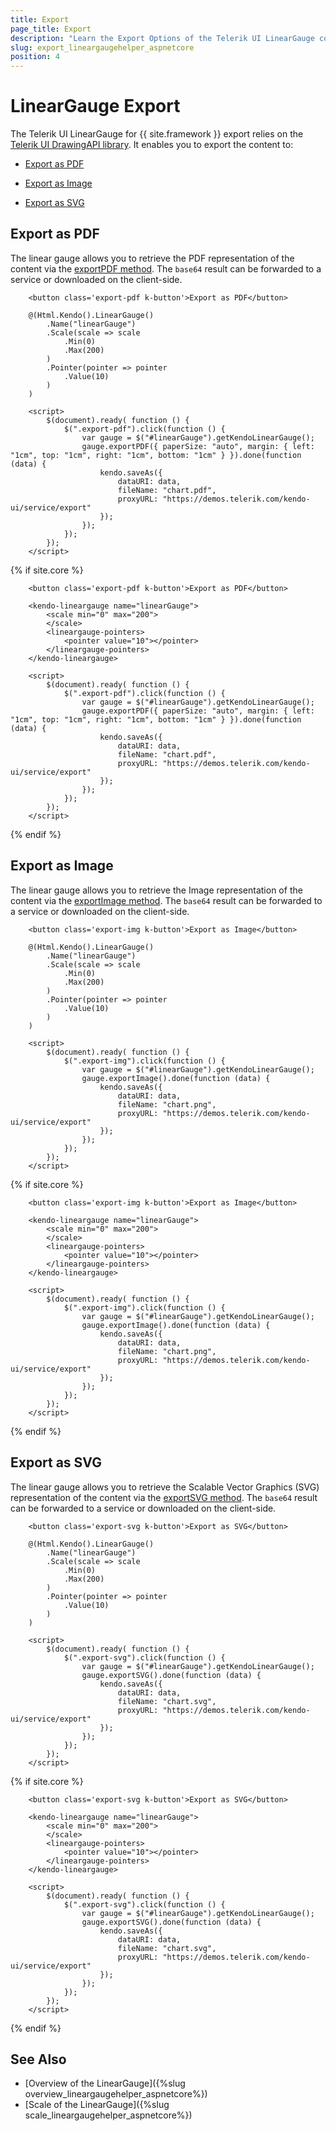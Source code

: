```yaml
---
title: Export
page_title: Export
description: "Learn the Export Options of the Telerik UI LinearGauge component for {{ site.framework }}."
slug: export_lineargaugehelper_aspnetcore
position: 4
---
```


# LinearGauge Export

The Telerik UI LinearGauge for {{ site.framework }} export relies on the [Telerik UI DrawingAPI library](https://docs.telerik.com/kendo-ui/framework/drawing/dom-elements/overview). It enables you to export the content to:

* [Export as PDF](#export-as-pdf)

* [Export as Image](#export-as-image)

* [Export as SVG](#export-as-svg)

## Export as PDF

The linear gauge allows you to retrieve the PDF representation of the content via the [exportPDF method](https://docs.telerik.com/kendo-ui/api/javascript/dataviz/ui/lineargauge/methods/exportpdf). The `base64` result can be forwarded to a service or downloaded on the client-side.

```HtmlHelper
    <button class='export-pdf k-button'>Export as PDF</button>

    @(Html.Kendo().LinearGauge()
        .Name("linearGauge")
        .Scale(scale => scale
            .Min(0) 
            .Max(200)
        )
        .Pointer(pointer => pointer
            .Value(10)
        )
    )

    <script>
        $(document).ready( function () {
            $(".export-pdf").click(function () {
                var gauge = $("#linearGauge").getKendoLinearGauge();
                gauge.exportPDF({ paperSize: "auto", margin: { left: "1cm", top: "1cm", right: "1cm", bottom: "1cm" } }).done(function (data) {
                    kendo.saveAs({
                        dataURI: data,
                        fileName: "chart.pdf",
                        proxyURL: "https://demos.telerik.com/kendo-ui/service/export"
                    });
                });
            });
        });
    </script>
```
{% if site.core %}
```TagHelper
    <button class='export-pdf k-button'>Export as PDF</button>
    
    <kendo-lineargauge name="linearGauge">
        <scale min="0" max="200">
        </scale>
        <lineargauge-pointers>
            <pointer value="10"></pointer>
        </lineargauge-pointers>
    </kendo-lineargauge>

    <script>
        $(document).ready( function () {
            $(".export-pdf").click(function () {
                var gauge = $("#linearGauge").getKendoLinearGauge();
                gauge.exportPDF({ paperSize: "auto", margin: { left: "1cm", top: "1cm", right: "1cm", bottom: "1cm" } }).done(function (data) {
                    kendo.saveAs({
                        dataURI: data,
                        fileName: "chart.pdf",
                        proxyURL: "https://demos.telerik.com/kendo-ui/service/export"
                    });
                });
            });
        });
    </script>
```
{% endif %}

## Export as Image

The linear gauge allows you to retrieve the Image representation of the content via the [exportImage method](https://docs.telerik.com/kendo-ui/api/javascript/dataviz/ui/lineargauge/methods/exportimage). The `base64` result can be forwarded to a service or downloaded on the client-side.

```HtmlHelper
    <button class='export-img k-button'>Export as Image</button>

    @(Html.Kendo().LinearGauge()
        .Name("linearGauge") 
        .Scale(scale => scale
            .Min(0) 
            .Max(200)
        )
        .Pointer(pointer => pointer
            .Value(10)
        )
    )

    <script>
        $(document).ready( function () {
            $(".export-img").click(function () {
                var gauge = $("#linearGauge").getKendoLinearGauge();
                gauge.exportImage().done(function (data) {
                    kendo.saveAs({
                        dataURI: data,
                        fileName: "chart.png",
                        proxyURL: "https://demos.telerik.com/kendo-ui/service/export"
                    });
                });
            });
        });
    </script>
```
{% if site.core %}
```TagHelper
    <button class='export-img k-button'>Export as Image</button>
    
    <kendo-lineargauge name="linearGauge">
        <scale min="0" max="200">
        </scale>
        <lineargauge-pointers>
            <pointer value="10"></pointer>
        </lineargauge-pointers>
    </kendo-lineargauge>

    <script>
        $(document).ready( function () {
            $(".export-img").click(function () {
                var gauge = $("#linearGauge").getKendoLinearGauge();
                gauge.exportImage().done(function (data) {
                    kendo.saveAs({
                        dataURI: data,
                        fileName: "chart.png",
                        proxyURL: "https://demos.telerik.com/kendo-ui/service/export"
                    });
                });
            });
        });
    </script>
```
{% endif %}

## Export as SVG

The linear gauge allows you to retrieve the Scalable Vector Graphics (SVG) representation of the content via the [exportSVG method](https://docs.telerik.com/kendo-ui/api/javascript/dataviz/ui/lineargauge/methods/exportsvg). The `base64` result can be forwarded to a service or downloaded on the client-side.

```HtmlHelper
    <button class='export-svg k-button'>Export as SVG</button>

    @(Html.Kendo().LinearGauge()
        .Name("linearGauge")
        .Scale(scale => scale
            .Min(0) 
            .Max(200)
        )
        .Pointer(pointer => pointer
            .Value(10)
        )
    )

    <script>
        $(document).ready( function () {
            $(".export-svg").click(function () {
                var gauge = $("#linearGauge").getKendoLinearGauge();
                gauge.exportSVG().done(function (data) {
                    kendo.saveAs({
                        dataURI: data,
                        fileName: "chart.svg",
                        proxyURL: "https://demos.telerik.com/kendo-ui/service/export"
                    });
                });
            });
        });
    </script>
```
{% if site.core %}
```TagHelper
    <button class='export-svg k-button'>Export as SVG</button>
    
    <kendo-lineargauge name="linearGauge">
        <scale min="0" max="200">
        </scale>
        <lineargauge-pointers>
            <pointer value="10"></pointer>
        </lineargauge-pointers>
    </kendo-lineargauge>

    <script>
        $(document).ready( function () {
            $(".export-svg").click(function () {
                var gauge = $("#linearGauge").getKendoLinearGauge();
                gauge.exportSVG().done(function (data) {
                    kendo.saveAs({
                        dataURI: data,
                        fileName: "chart.svg",
                        proxyURL: "https://demos.telerik.com/kendo-ui/service/export"
                    });
                });
            });
        });
    </script>
```
{% endif %}

## See Also

* [Overview of the LinearGauge]({%slug overview_lineargaugehelper_aspnetcore%})
* [Scale of the LinearGauge]({%slug scale_lineargaugehelper_aspnetcore%})
